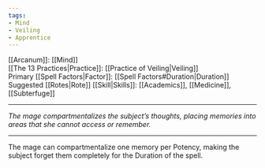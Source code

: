 ```yaml
---
tags:
- Mind
- Veiling
- Apprentice
---
```


[[Arcanum]]: [[Mind]]\
[[The 13 Practices|Practice]]: [[Practice of Veiling|Veiling]]\
Primary [[Spell Factors|Factor]]: [[Spell Factors#Duration|Duration]]\
Suggested [[Rotes|Rote]] [[Skill|Skills]]: [[Academics]], [[Medicine]], [[Subterfuge]]

---

_The mage compartmentalizes the subject’s thoughts, placing memories into areas that she cannot access or remember._

---

The mage can compartmentalize one memory per Potency, making the subject forget them completely for the Duration of the spell.